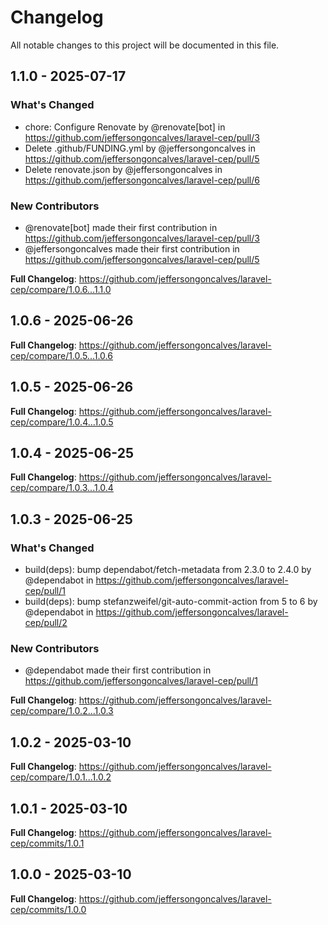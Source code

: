 # Changelog

All notable changes to this project will be documented in this file.

## 1.1.0 - 2025-07-17

### What's Changed

* chore: Configure Renovate by @renovate[bot] in https://github.com/jeffersongoncalves/laravel-cep/pull/3
* Delete .github/FUNDING.yml by @jeffersongoncalves in https://github.com/jeffersongoncalves/laravel-cep/pull/5
* Delete renovate.json by @jeffersongoncalves in https://github.com/jeffersongoncalves/laravel-cep/pull/6

### New Contributors

* @renovate[bot] made their first contribution in https://github.com/jeffersongoncalves/laravel-cep/pull/3
* @jeffersongoncalves made their first contribution in https://github.com/jeffersongoncalves/laravel-cep/pull/5

**Full Changelog**: https://github.com/jeffersongoncalves/laravel-cep/compare/1.0.6...1.1.0

## 1.0.6 - 2025-06-26

**Full Changelog**: https://github.com/jeffersongoncalves/laravel-cep/compare/1.0.5...1.0.6

## 1.0.5 - 2025-06-26

**Full Changelog**: https://github.com/jeffersongoncalves/laravel-cep/compare/1.0.4...1.0.5

## 1.0.4 - 2025-06-25

**Full Changelog**: https://github.com/jeffersongoncalves/laravel-cep/compare/1.0.3...1.0.4

## 1.0.3 - 2025-06-25

### What's Changed

* build(deps): bump dependabot/fetch-metadata from 2.3.0 to 2.4.0 by @dependabot in https://github.com/jeffersongoncalves/laravel-cep/pull/1
* build(deps): bump stefanzweifel/git-auto-commit-action from 5 to 6 by @dependabot in https://github.com/jeffersongoncalves/laravel-cep/pull/2

### New Contributors

* @dependabot made their first contribution in https://github.com/jeffersongoncalves/laravel-cep/pull/1

**Full Changelog**: https://github.com/jeffersongoncalves/laravel-cep/compare/1.0.2...1.0.3

## 1.0.2 - 2025-03-10

**Full Changelog**: https://github.com/jeffersongoncalves/laravel-cep/compare/1.0.1...1.0.2

## 1.0.1 - 2025-03-10

**Full Changelog**: https://github.com/jeffersongoncalves/laravel-cep/commits/1.0.1

## 1.0.0 - 2025-03-10

**Full Changelog**: https://github.com/jeffersongoncalves/laravel-cep/commits/1.0.0

